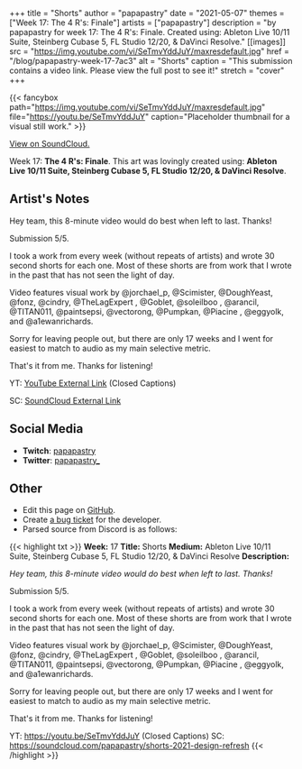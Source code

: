 +++
title =       "Shorts"
author =      "papapastry"
date =        "2021-05-07"
themes =      ["Week 17: The 4 R's: Finale"]
artists =     ["papapastry"]
description = "by papapastry for week 17: The 4 R's: Finale. Created using: Ableton Live 10/11 Suite, Steinberg Cubase 5, FL Studio 12/20, & DaVinci Resolve."
[[images]]
      src = "https://img.youtube.com/vi/SeTmvYddJuY/maxresdefault.jpg"
      href = "/blog/papapastry-week-17-7ac3"
      alt = "Shorts"
      caption = "This submission contains a video link. Please view the full post to see it!"
      stretch = "cover"
+++

{{< fancybox path="https://img.youtube.com/vi/SeTmvYddJuY/maxresdefault.jpg" file="https://youtu.be/SeTmvYddJuY" caption="Placeholder thumbnail for a visual still work." >}}

[View on SoundCloud.](https://soundcloud.com/papapastry/shorts-2021-design-refresh)


Week 17: **The 4 R's: Finale**. This art was lovingly created using: **Ableton Live 10/11 Suite, Steinberg Cubase 5, FL Studio 12/20, & DaVinci Resolve**.

## Artist's Notes

Hey team, this 8-minute video would do best when left to last. Thanks!

Submission 5/5.

I took a work from every week (without repeats of artists) and wrote 30 second shorts for each one. Most of these shorts are from work that I wrote in the past that has not seen the light of day.

Video features visual work by @jorchael_p, @Scimister, @DoughYeast, @fonz, @cindry, @TheLagExpert , @Goblet, @soleilboo , @arancil, @TITAN011, @paintsepsi, @vectorong, @Pumpkan, @Piacine , @eggyolk, and @a1ewanrichards.

Sorry for leaving people out, but there are only 17 weeks and I went for easiest to match to audio as my main selective metric.

That's it from me. Thanks for listening!

YT: [YouTube External Link](https://youtu.be/SeTmvYddJuY) (Closed Captions)

SC: [SoundCloud External Link](https://soundcloud.com/papapastry/shorts-2021-design-refresh)

## Social Media

- **Twitch**: <a href='https://twitch.tv/papapastry' target='_blank'>papapastry</a>
- **Twitter**: <a href='https://twitter.com/papapastry_' target='_blank'>papapastry_</a>

## Other

- Edit this page on [GitHub](https://github.com/teaminkling/web-refresh/edit/main/content/blog/papapastry-week-17-7ac3.md).
- Create [a bug ticket](https://github.com/teaminkling/web-refresh/issues/new?assignees=&labels=bug&template=problem-report.md&title=) for the developer.
- Parsed source from Discord is as follows:

{{< highlight txt >}}
**Week:** 17
**Title:** Shorts
**Medium:** Ableton Live 10/11 Suite, Steinberg Cubase 5, FL Studio 12/20, & DaVinci Resolve
**Description:**

_Hey team, this 8-minute video would do best when left to last. Thanks!_

Submission 5/5.

I took a work from every week (without repeats of artists) and wrote 30 second shorts for each one. Most of these shorts are from work that I wrote in the past that has not seen the light of day.

Video features visual work by @jorchael_p, @Scimister, @DoughYeast, @fonz, @cindry, @TheLagExpert , @Goblet, @soleilboo , @arancil, @TITAN011, @paintsepsi, @vectorong, @Pumpkan, @Piacine , @eggyolk, and @a1ewanrichards.

Sorry for leaving people out, but there are only 17 weeks and I went for easiest to match to audio as my main selective metric.

That's it from me. Thanks for listening!

YT: https://youtu.be/SeTmvYddJuY (Closed Captions)
SC: <https://soundcloud.com/papapastry/shorts-2021-design-refresh>
{{< /highlight >}}